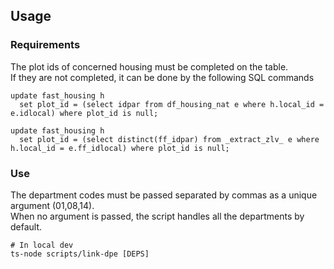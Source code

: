 ## Usage

### Requirements

The plot ids of concerned housing must be completed on the table.  
If they are not completed, it can be done by the following SQL commands

```shell
update fast_housing h
  set plot_id = (select idpar from df_housing_nat e where h.local_id = e.idlocal) where plot_id is null;

update fast_housing h
  set plot_id = (select distinct(ff_idpar) from _extract_zlv_ e where h.local_id = e.ff_idlocal) where plot_id is null;
```

### Use
The department codes must be passed separated by commas as a unique argument
(01,08,14).  
When no argument is passed, the script handles all the departments by default.

```shell
# In local dev
ts-node scripts/link-dpe [DEPS]
```
